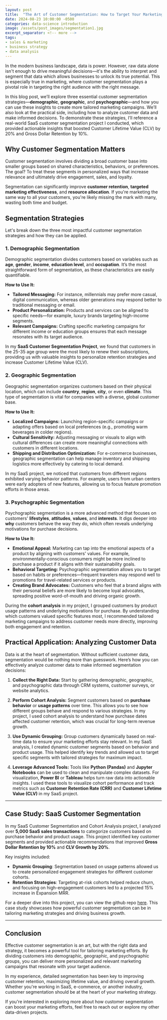 ```yaml
---
layout: post
title:  "The Art of Customer Segmentation: How to Target Your Marketing Efforts"
date: 2024-08-23 10:00:00 -0500
categories: data-science introduction
image: /assets/post_images/segmentation1.jpg
excerpt_separator: <!-- more -->
tags:
- sales & marketing
- business strategy
- data analysis
--- 
```


In the modern business landscape, data is power. However, raw data alone isn't enough to drive meaningful decisions—it's the ability to interpret and segment that data which allows businesses to unlock its true potential. This is especially true in marketing, where customer segmentation plays a pivotal role in targeting the right audience with the right message. <!-- more -->

In this blog post, we’ll explore three essential customer segmentation strategies—**demographic**, **geographic**, and **psychographic**—and how you can use these insights to create more tailored marketing campaigns. We’ll also look at the practical side, including how to analyze customer data and make informed decisions. To demonstrate these strategies, I’ll reference a real-world SaaS customer segmentation project I conducted, which provided actionable insights that boosted Customer Lifetime Value (CLV) by 20% and Gross Dollar Retention by 10%.

## Why Customer Segmentation Matters

Customer segmentation involves dividing a broad customer base into smaller groups based on shared characteristics, behaviors, or preferences. The goal? To treat these segments in personalized ways that increase relevance and ultimately drive engagement, sales, and loyalty.

Segmentation can significantly improve **customer retention**, **targeted marketing effectiveness**, and **resource allocation**. If you're marketing the same way to all your customers, you're likely missing the mark with many, wasting both time and budget.


## Segmentation Strategies

Let's break down the three most impactful customer segmentation strategies and how they can be applied.

### 1. Demographic Segmentation

Demographic segmentation divides customers based on variables such as **age**, **gender**, **income**, **education level**, and **occupation**. It’s the most straightforward form of segmentation, as these characteristics are easily quantifiable.

**How to Use It:**  
- **Tailored Messaging:** For instance, millennials may prefer more casual, digital communication, whereas older generations may respond better to traditional messaging or email.
- **Product Personalization:** Products and services can be aligned to specific needs—for example, luxury brands targeting high-income segments.
- **Relevant Campaigns:** Crafting specific marketing campaigns for different income or education groups ensures that each message resonates with its target audience.

In my **SaaS Customer Segmentation Project**, we found that customers in the 25-35 age group were the most likely to renew their subscriptions, providing us with valuable insights to personalize retention strategies and increase Customer Lifetime Value (CLV).

### 2. Geographic Segmentation

Geographic segmentation organizes customers based on their physical location, which can include **country**, **region**, **city**, or even **climate**. This type of segmentation is vital for companies with a diverse, global customer base.

**How to Use It:**
- **Localized Campaigns:** Launching region-specific campaigns or adapting offers based on local preferences (e.g., promoting warm beverages in colder regions).
- **Cultural Sensitivity:** Adjusting messaging or visuals to align with cultural differences can create more meaningful connections with customers in different locations.
- **Shipping and Distribution Optimization:** For e-commerce businesses, geographic segmentation can help manage inventory and shipping logistics more effectively by catering to local demand.

In my SaaS project, we noticed that customers from different regions exhibited varying behavior patterns. For example, users from urban centers were early adopters of new features, allowing us to focus feature promotion efforts in those areas.

### 3. Psychographic Segmentation

Psychographic segmentation is a more advanced method that focuses on customers' **lifestyles**, **attitudes**, **values**, and **interests**. It digs deeper into **why** customers behave the way they do, which often reveals underlying motivations for purchase decisions.

**How to Use It:**
- **Emotional Appeal:** Marketing can tap into the emotional aspects of a product by aligning with customers' values. For example, environmentally-conscious consumers might be more inclined to purchase a product if it aligns with their sustainability goals.
- **Behavioral Targeting:** Psychographic segmentation allows you to target based on habits or preferences—frequent travelers may respond well to promotions for travel-related services or products.
- **Creating Brand Advocates:** Customers who feel that a brand aligns with their personal beliefs are more likely to become loyal advocates, spreading positive word-of-mouth and driving organic growth.

During the **cohort analysis** in my project, I grouped customers by product usage patterns and underlying motivations for purchase. By understanding which customers valued specific features most, I recommended tailored marketing campaigns to address customer needs more directly, improving both engagement and retention.

## Practical Application: Analyzing Customer Data

Data is at the heart of segmentation. Without sufficient customer data, segmentation would be nothing more than guesswork. Here’s how you can effectively analyze customer data to make informed segmentation decisions:

1. **Collect the Right Data:** Start by gathering demographic, geographic, and psychographic data through CRM systems, customer surveys, or website analytics.
   
2. **Perform Cohort Analysis:** Segment customers based on **purchase behavior** or **usage patterns** over time. This allows you to see how different groups behave and respond to various strategies. In my project, I used cohort analysis to understand how purchase dates affected customer retention, which was crucial for long-term revenue growth.

3. **Use Dynamic Grouping:** Group customers dynamically based on real-time data to ensure your marketing efforts stay relevant. In my SaaS analysis, I created dynamic customer segments based on behavior and product usage. This helped identify key trends and allowed us to target specific segments with tailored strategies for maximum impact.

4. **Leverage Advanced Tools:** Tools like **Python (Pandas)** and **Jupyter Notebooks** can be used to clean and manipulate complex datasets. For visualization, **Power BI** or **Tableau** helps turn raw data into actionable insights. I used these tools to visualize cohort performance and track metrics such as **Customer Retention Rate (CRR)** and **Customer Lifetime Value (CLV)** in my SaaS project.

---

## Case Study: SaaS Customer Segmentation

In my SaaS Customer Segmentation and Cohort Analysis project, I analyzed over **5,000 SaaS sales transactions** to categorize customers based on purchase behavior and product usage. This project identified key customer segments and provided actionable recommendations that improved **Gross Dollar Retention by 10%** and **CLV Growth by 20%**.

Key insights included:
- **Dynamic Grouping**: Segmentation based on usage patterns allowed us to create personalized engagement strategies for different customer cohorts.
- **Retention Strategies**: Targeting at-risk cohorts helped reduce churn, and focusing on high-engagement customers led to a projected 15% increase in Expansion MRR.

For a deeper dive into this project, you can view the github repo [here](https://github.com/mattdelaune/SaaS_Cohort_Analysis). This case study showcases how powerful customer segmentation can be in tailoring marketing strategies and driving business growth.

---

## Conclusion

Effective customer segmentation is an art, but with the right data and strategy, it becomes a powerful tool for tailoring marketing efforts. By dividing customers into demographic, geographic, and psychographic groups, you can deliver more personalized and relevant marketing campaigns that resonate with your target audience.

In my experience, detailed segmentation has been key to improving customer retention, maximizing lifetime value, and driving overall growth. Whether you're working in SaaS, e-commerce, or another industry, customer segmentation should be at the heart of your marketing strategy.

If you're interested in exploring more about how customer segmentation can boost your marketing efforts, feel free to reach out or explore my other data-driven projects.

